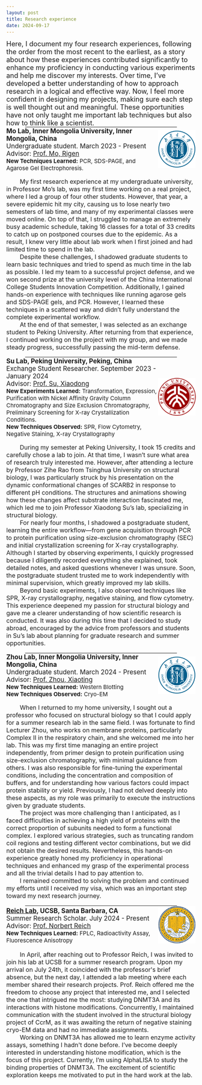 ```yaml
---
layout: post
title: Research experience
date: 2024-09-17
---
```



<p style="font-size: 18px; margin: 0;">Here, I document my four research experiences, following the order from the most recent to the earliest, as a story about how these experiences contributed significantly to enhance my proficiency in conducting various experiments and help me discover my interests. Over time, I’ve developed a better understanding of how to approach research in a logical and effective way. Now, I feel more confident in designing my projects, making sure each step is well thought out and meaningful. These opportunities have not only taught me important lab techniques but also how to think like a scientist.</p>

<hr style="width: 80%; margin: 0 auto;">

 <div style="flex: 0 1 100%; display: flex; align-items: center;">
  <div style="flex: 1;">
    <strong style="font-size: 17px; margin-bottom: 0;">Mo Lab, Inner Mongolia University, Inner Mongolia, China</strong>
    <p style="font-size: 17px; margin: 0;">Undergraduate student. March 2023 - Present</p>
    <p style="font-size: 17px; margin: 0;">Advisor: <a href="https://smkxxy.imu.edu.cn/info/1050/3124.htm" target="_blank">Prof. Mo, Rigen</a></p>
    <p style="font-size: 15px; margin: 0;"><strong>New Techniques Learned:</strong> PCR, SDS-PAGE, and Agarose Gel Electrophoresis.</p>
  </div>
  <div>
    <img src="/assets/img/IMU.png" alt="IMU" style="height: 100px;">
  </div>
</div>
<p style="font-size: 16px;">&nbsp;&nbsp;&nbsp;&nbsp;&nbsp;&nbsp;&nbsp;&nbsp;My first research experience at my undergraduate university, in Professor Mo’s lab, was my first time working on a real project, where I led a group of four other students. However, that year, a severe epidemic hit my city, causing us to lose nearly two semesters of lab time, and many of my experimental classes were moved online. On top of that, I struggled to manage an extremely busy academic schedule, taking 16 classes for a total of 33 credits to catch up on postponed courses due to the epidemic. As a result, I knew very little about lab work when I first joined and had limited time to spend in the lab.<br>
&nbsp;&nbsp;&nbsp;&nbsp;&nbsp;&nbsp;&nbsp;&nbsp;Despite these challenges, I shadowed graduate students to learn basic techniques and tried to spend as much time in the lab as possible. I led my team to a successful project defense, and we won second prize at the university level of the China International College Students Innovation Competition. Additionally, I gained hands-on experience with techniques like running agarose gels and SDS-PAGE gels, and PCR. However, I learned these techniques in a scattered way and didn’t fully understand the complete experimental workflow.<br>
&nbsp;&nbsp;&nbsp;&nbsp;&nbsp;&nbsp;&nbsp;&nbsp;At the end of that semester, I was selected as an exchange student to Peking University. After returning from that experience, I continued working on the project with my group, and we made steady progress, successfully passing the mid-term defense.</p>

<hr style="width: 80%; margin: 0 auto;">

<div style="flex: 0 1 100%; display: flex; align-items: center;">
  <div style="flex: 1;">
    <strong style="font-size: 17px; margin-bottom: 0;">
      <a href="https://www.bio.pku.edu.cn/homes/Index/news_cont_jl/17/63.html" target="_blank" style="font-size: 17px; color: inherit; text-decoration: none;">Su Lab</a>, Peking University, Peking, China
    </strong>
    <p style="font-size: 17px; margin: 0;">Exchange Student Researcher. September 2023 - January 2024</p>
    <p style="font-size: 17px; margin: 0;">Advisor: <a href="https://www.bio.pku.edu.cn/enhomes/news/teacher_dis/63.html" target="_blank">Prof. Su, Xiaodong</a></p>
    <p style="font-size: 15px; margin: 0;"><strong>New Experiments Learned:</strong> Transformation, Expression, Purification with Nickel Affinity Gravity Column Chromatography and Size Exclusion Chromatography, Preliminary Screening for X-ray Crystallization Conditions.</p>
    <p style="font-size: 15px; margin: 0;"><strong>New Techniques Observed:</strong> SPR, Flow Cytometry, Negative Staining, X-ray Crystallography</p>
  </div>
  <div>
    <img src="/assets/img/PKU.png" alt="PKU" style="height: 100px;">
  </div>
</div>
<p style="font-size: 16px;">&nbsp;&nbsp;&nbsp;&nbsp;&nbsp;&nbsp;&nbsp;&nbsp;During my semester at Peking University, I took 15 credits and carefully chose a lab to join. At that time, I wasn’t sure what area of research truly interested me. However, after attending a lecture by Professor Zihe Rao from Tsinghua University on structural biology, I was particularly struck by his presentation on the dynamic conformational changes of SCARB2 in response to different pH conditions. The structures and animations showing how these changes affect substrate interaction fascinated me, which led me to join Professor Xiaodong Su’s lab, specializing in structural biology.<br>
&nbsp;&nbsp;&nbsp;&nbsp;&nbsp;&nbsp;&nbsp;&nbsp;For nearly four months, I shadowed a postgraduate student, learning the entire workflow—from gene acquisition through PCR to protein purification using size-exclusion chromatography (SEC) and initial crystallization screening for X-ray crystallography. Although I started by observing experiments, I quickly progressed because I diligently recorded everything she explained, took detailed notes, and asked questions whenever I was unsure. Soon, the postgraduate student trusted me to work independently with minimal supervision, which greatly improved my lab skills.<br>
&nbsp;&nbsp;&nbsp;&nbsp;&nbsp;&nbsp;&nbsp;&nbsp;Beyond basic experiments, I also observed techniques like SPR, X-ray crystallography, negative staining, and flow cytometry. This experience deepened my passion for structural biology and gave me a clearer understanding of how scientific research is conducted. It was also during this time that I decided to study abroad, encouraged by the advice from professors and students in Su’s lab about planning for graduate research and summer opportunities.</p>

<hr style="width: 80%; margin: 0 auto;">

<div style="flex: 0 1 100%; display: flex; align-items: center;">
  <div style="flex: 1;">
    <strong style="font-size: 17px; margin-bottom: 0;">
      Zhou Lab, Inner Mongolia University, Inner Mongolia, China
    </strong>
    <p style="font-size: 17px; margin: 0;">Undergraduate student. March 2024 - Present</p>
    <p style="font-size: 17px; margin: 0;">Advisor: <a href="https://smkxxy.imu.edu.cn/info/1043/3217.htm" target="_blank">Prof. Zhou, Xiaoting</a></p>
    <p style="font-size: 15px; margin: 0;"><strong>New Techniques Learned:</strong> Western Blotting</p>
    <p style="font-size: 15px; margin: 0;"><strong>New Techniques Observed:</strong> Cryo-EM</p>
  </div>
  <div>
    <img src="/assets/img/IMU.png" alt="IMU" style="height: 100px;">
  </div>
</div>
<p style="font-size: 16px;">&nbsp;&nbsp;&nbsp;&nbsp;&nbsp;&nbsp;&nbsp;&nbsp;When I returned to my home university, I sought out a professor who focused on structural biology so that I could apply for a summer research lab in the same field. I was fortunate to find Lecturer Zhou, who works on membrane proteins, particularly Complex II in the respiratory chain, and she welcomed me into her lab. This was my first time managing an entire project independently, from primer design to protein purification using size-exclusion chromatography, with minimal guidance from others. I was also responsible for fine-tuning the experimental conditions, including the concentration and composition of buffers, and for understanding how various factors could impact protein stability or yield. Previously, I had not delved deeply into these aspects, as my role was primarily to execute the instructions given by graduate students.<br>
&nbsp;&nbsp;&nbsp;&nbsp;&nbsp;&nbsp;&nbsp;&nbsp;The project was more challenging than I anticipated, as I faced difficulties in achieving a high yield of proteins with the correct proportion of subunits needed to form a functional complex. I explored various strategies, such as truncating random coil regions and testing different vector combinations, but we did not obtain the desired results. Nevertheless, this hands-on experience greatly honed my proficiency in operational techniques and enhanced my grasp of the experimental process and all the trivial details I had to pay attention to.<br>
&nbsp;&nbsp;&nbsp;&nbsp;&nbsp;&nbsp;&nbsp;&nbsp;I remained committed to solving the problem and continued my efforts until I received my visa, which was an important step toward my next research journey.</p>

<hr style="width: 80%; margin: 0 auto;">

 <div style="flex: 0 1 100%; display: flex; align-items: center;">
  <div style="flex: 1;">
    <strong style="font-size: 17px; margin-bottom: 0;">
      <a href="https://reich.chem.ucsb.edu/" target="_blank" style="font-size: 17px;">Reich Lab</a>, UCSB, Santa Barbara, CA
    </strong>
    <p style="font-size: 17px; margin: 0;">Summer Research Scholar. July 2024 - Present</p>
    <p style="font-size: 17px; margin: 0;">Advisor: <a href="https://reich.chem.ucsb.edu/people/norbert-reich" target="_blank" style="font-size: 17px;">Prof. Norbert Reich</a></p>
    <p style="font-size: 15px; margin: 0;"><strong>New Techniques Learned:</strong> FPLC, Radioactivity Assay, Fluorescence Anisotropy</p>
  </div>
  <div>
    <img src="/assets/img/UCSB.png" alt="UCSB" style="height: 100px;">
  </div>
</div>
<p style="font-size: 16px;">&nbsp;&nbsp;&nbsp;&nbsp;&nbsp;&nbsp;&nbsp;&nbsp;In April, after reaching out to Professor Reich, I was invited to join his lab at UCSB for a summer research program. Upon my arrival on July 24th, it coincided with the professor's brief absence, but the next day, I attended a lab meeting where each member shared their research projects. Prof. Reich offered me the freedom to choose any project that interested me, and I selected the one that intrigued me the most: studying DNMT3A and its interactions with histone modifications. Concurrently, I maintained communication with the student involved in the structural biology project of CcrM, as it was awaiting the return of negative staining cryo-EM data and had no immediate assignments.<br>
&nbsp;&nbsp;&nbsp;&nbsp;&nbsp;&nbsp;&nbsp;&nbsp;Working on DNMT3A has allowed me to learn enzyme activity assays, something I hadn't done before. I’ve become deeply interested in understanding histone modification, which is the focus of this project. Currently, I’m using AlphaLISA to study the binding properties of DNMT3A. The excitement of scientific exploration keeps me motivated to put in the hard work at the lab.</p>
